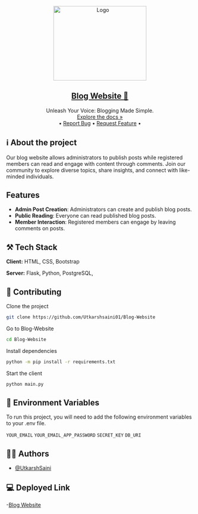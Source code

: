 <!-- PROJECT LOGO -->
<p align="center">
  <img src="https://github.com/Utkarshsaini01/Blog-Website/assets/89131117/7c38dbb7-465e-46e2-afc4-039e74ffdce4" alt="Logo" width="250" height="200">
  <br />
  <h2 align="center"><a href="https://blog-website-qowu.onrender.com/">Blog Website 📸</a></h2>
  <p align="center">
    Unleash Your Voice: Blogging Made Simple.
    <br/>
    <a href="https://github.com/Utkarshsaini01/Blog-Website"<strong>Explore the docs »</strong></a>
    <br />
    •
    <a href="https://github.com/Utkarshsaini01/Blog-Website/issues">Report Bug</a>
    •
    <a href="https://github.com/Utkarshsaini01/Blog-Website/issues">Request Feature</a>
    •
  </p>
</p>
    



## ℹ️ About the project

Our blog website allows administrators to publish posts while registered members can read and 
engage with content through comments. Join our community to explore diverse topics, 
share insights, and connect with like-minded individuals.


## Features
- **Admin Post Creation**: Administrators can create and publish blog posts.
- **Public Reading**: Everyone can read published blog posts.
- **Member Interaction**: Registered members can engage by leaving comments on posts.


## ⚒️ Tech Stack

**Client:** HTML, CSS, Bootstrap

**Server:** Flask, Python, PostgreSQL,


## 🤝 Contributing

Clone the project

```bash
git clone https://github.com/Utkarshsaini01/Blog-Website
```

Go to Blog-Website

```bash
cd Blog-Website
```

Install dependencies

```bash
python -m pip install -r requirements.txt
```

Start the client

```bash
python main.py
```

## 🤫 Environment Variables

To run this project, you will need to add the following environment variables to your .env file.

`YOUR_EMAIL`
`YOUR_EMAIL_APP_PASSWORD`
`SECRET_KEY`
`DB_URI`


## 👨‍💻 Authors
- [@UtkarshSaini](https://www.github.com/Utkarshsaini01)

## 💻 Deployed Link
-[Blog Website](https://blog-website-qowu.onrender.com/)
